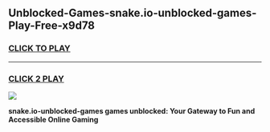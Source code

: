 
## Unblocked-Games-snake.io-unblocked-games-Play-Free-x9d78
<h3>
<a href="https://premium76.site?title=snake.io-unblocked-games&ref=17A">CLICK TO PLAY</a></h3>
<hr>

<h3>
<a href="https://premium76.site?title=snake.io-unblocked-games&ref=17A">CLICK 2 PLAY</a>
  
</h3>

<a href="https://premium76.site?title=snake.io-unblocked-games&ref=17A"><img src="https://clearcache.store/games.png"></a>


**snake.io-unblocked-games games unblocked: Your Gateway to Fun and Accessible Online Gaming**
